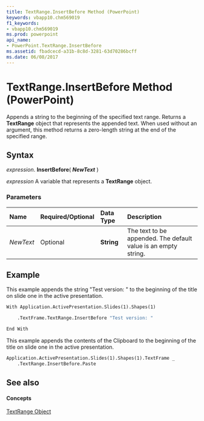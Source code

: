 ```yaml
---
title: TextRange.InsertBefore Method (PowerPoint)
keywords: vbapp10.chm569019
f1_keywords:
- vbapp10.chm569019
ms.prod: powerpoint
api_name:
- PowerPoint.TextRange.InsertBefore
ms.assetid: fbadcecd-a31b-8c8d-3281-63d70286bcff
ms.date: 06/08/2017
---
```



# TextRange.InsertBefore Method (PowerPoint)

Appends a string to the beginning of the specified text range. Returns a  **TextRange** object that represents the appended text. When used without an argument, this method returns a zero-length string at the end of the specified range.


## Syntax

 _expression_. **InsertBefore**( **_NewText_** )

 _expression_ A variable that represents a **TextRange** object.


### Parameters



|**Name**|**Required/Optional**|**Data Type**|**Description**|
|:-----|:-----|:-----|:-----|
| _NewText_|Optional|**String**|The text to be appended. The default value is an empty string.|

## Example

This example appends the string "Test version: " to the beginning of the title on slide one in the active presentation.


```vb
With Application.ActivePresentation.Slides(1).Shapes(1)

    .TextFrame.TextRange.InsertBefore "Test version: "

End With
```

This example appends the contents of the Clipboard to the beginning of the title on slide one in the active presentation.




```vb
Application.ActivePresentation.Slides(1).Shapes(1).TextFrame _
    .TextRange.InsertBefore.Paste
```


## See also


#### Concepts


[TextRange Object](textrange-object-powerpoint.md)

